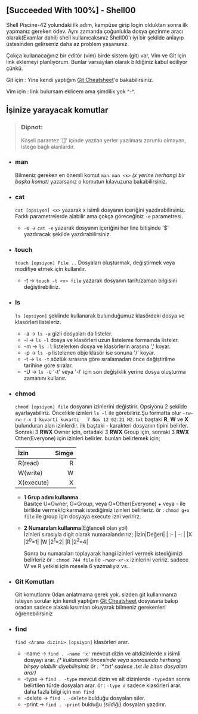 ## **[Succeeded With 100%] - Shell00**

Shell Piscine-42 yolundaki ilk adım, kampüse girip login olduktan sonra ilk yapmanız gereken ödev. Aynı zamanda çoğunlukla dosya gezinme aracı olarak(Examlar dahil) shell kullanıcaksınız Shell00'ı iyi bir şekilde anlayıp üstesinden gelirseniz daha az problem yaşarsınız.

Çokça kullanacağınız bir editör (vim) birde sistem (git) var, Vim ve Git için link eklemeyi planlıyorum. Bunlar varsayılan olarak bildiğiniz kabul ediliyor çünkü.

Git için : Yine kendi yaptığım [Git Cheatsheet](https://github.com/kuvarti/Learn-Any/blob/main/cheatsheets/git/git.md)'e bakabilirsiniz.

Vim için : link bulursam eklicem ama şimdilik yok ^-^.

## **İşinize yarayacak komutlar**
>### Dipnot:
>Köşeli parantez '[]' içinde yazılan yerler yazılması zorunlu olmayan, isteğe bağlı alanlardır.

* ### man
  Bilmeniz gereken en önemli komut ```man```. ```man <x>``` _(x yerine herhangi bir başka komut)_ yazarsanız o komutun kılavuzuna bakabilirsiniz.
* ### cat
  ```cat [opsiyon] <x>``` yazarak x isimli dosyanın içeriğini yazdırabilirsiniz. Farklı parametrelerde alabilir ama çokça göreceğiniz ```-e``` parametresi.
  * -e -> ```cat -e``` yazarak dosyanın içeriğini her line bitişinde '$' yazdıracak şekilde yazdırabilirsiniz.
* ### touch
  ```touch [opsiyon] File ..``` Dosyaları oluşturmak, değiştirmek veya modifiye etmek için kullanılır.
  * -t -> ```touch -t <x> file``` yazarak dosyanın tarih/zaman bilgisini değiştirebiliriz.
* ### ls
  ```ls [opsiyon]``` şeklinde kullanarak bulunduğumuz klasördeki dosya ve klasörleri listeleriz.
  * -a -> ```ls -a``` gizli dosyaları da listeler.
  * -l -> ```ls -l``` dosya ve klasörleri uzun listeleme formaında listeler.
  * -m -> ```ls -l``` listelerken dosya ve klasörlerin arasına ',' koyar.
  * -p -> ```ls -p``` listelenen obje klasör ise sonuna '/' koyar.
  * -t -> ```ls -t``` sözlük sırasına göre sıralamadan önce değiştirilme tarihine göre sıralar.
  * -U -> ```ls -U``` '-t' veya '-l' için son değişiklik  yerine dosya oluşturma zamanını kullanır.
* ### chmod
  ```chmod [opsiyon] file``` dosyanın izinlerini değiştirir. Opsiyonu 2 şekilde ayarlayabiliriz. Öncelikle izinleri ```ls -l``` ile görebiliriz.Şu formatta olur ```-rw-rw-r-x 1 kuvarti kuvarti   7 Nov 12 02:21 M2.txt``` baştaki **R**, **W** ve **X** bulunduran alan izinlerdir. ilk baştaki - karakteri dosyanın tipini belirler. Sonraki 3 **RWX** Owner için, ortadaki 3 **RWX** Group için, sonraki 3 **RWX** Other(Everyone) için izinleri belirler. bunları belirlemek için;

	|İzin|Simge|
	|:-|-:|
	|R(read)|R|
	|W(write)|W|
	|X(execute)|X|

  * **1 Grup adını kullanma**
\
  Basitçe U=Owner, G=Group, veya O=Other(Everyone) + veya - ile birlikte vermek/çıkarmak istediğimiz izinleri belirleriz. ör : ```chmod g+x file``` ile group için dosyaya execute izni veririrz.
  * **2 Numaraları kullanma**(Eğlenceli olan yol)
\
  İzinleri sırasıyla digit olarak numaralandırırız;
	|İzin|Değeri|
	| :- | -: |
	|X	|$2^0$=1|
	|W	|$2^1$=2|
	|R	|$2^2$=4|

	Sonra bu numaraları toplayarak hangi izinleri vermek istediğimizi belirleriz ör : ```chmod 744 file``` ile ```-rwxr-xr-x``` izinlerini veririz. sadece W ve R yetkisi için mesela 6 yazmalıyız vs..
* ### Git Komutları
  Git komutlarını 0dan anlatmama gerek yok. sizden git kullanmanızı isteyen sorular için kendi yaptığım [Git Cheatsheet](https://github.com/kuvarti/Learn-Any/blob/main/cheatsheets/git/git.md) dosyasına bakıp oradan sadece alakalı kısımları okuyarak bilmeniz gerekenleri öğrenebilirsiniz
* ### find
  ```find <Arama dizini> [opsiyon]``` klasörleri arar.
  * -name -> ```find . -name 'x'``` mevcut dizin ve altdizinlerde x isimli dosyayı arar. _(* kullanarak öncesinde veya sonrasında herhangi birşey olabilir diyebilirsiniz ör : '*.txt' sadece .txt ile biten dosyaları arar)_
  * -type -> ```find . -type``` mevcut dizin ve alt dizinlerde ```-type```dan sonra belirtilen türde dosyaları arar. ör : ```-type d``` sadece klasörleri arar. daha fazla bilgi için ```man find```
  * -delete -> ```find . -delete``` bulduğu dosyaları siler.
  * -print -> ```find . -print``` bulduğu _(sildiği)_ dosyaları yazdırır.
